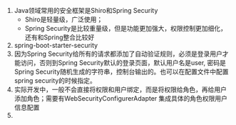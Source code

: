 1. Java领域常用的安全框架是Shiro和Spring Security
    - Shiro是轻量级，广泛使用；
    - Spring Security是比较重量级，但是功能更加强大，权限控制更加细化，还有和Spring整合比较好
2. spring-boot-starter-security
3. 因为Spring Security给所有的请求都添加了自动验证规则，必须是登录用户才能访问，否则到Spring Security默认的登录页面，默认用户名是user, 密码是Spring Security随机生成的字符串，控制台输出的。也可以在配置文件中配置spring security的时候指定。
4. 实际开发中，一般不会直接将权限和用户绑定，而是将权限给角色，再给用户添加角色；需要有WebSecurityConfigurerAdapter  集成具体的角色权限用户信息配置
5. 
